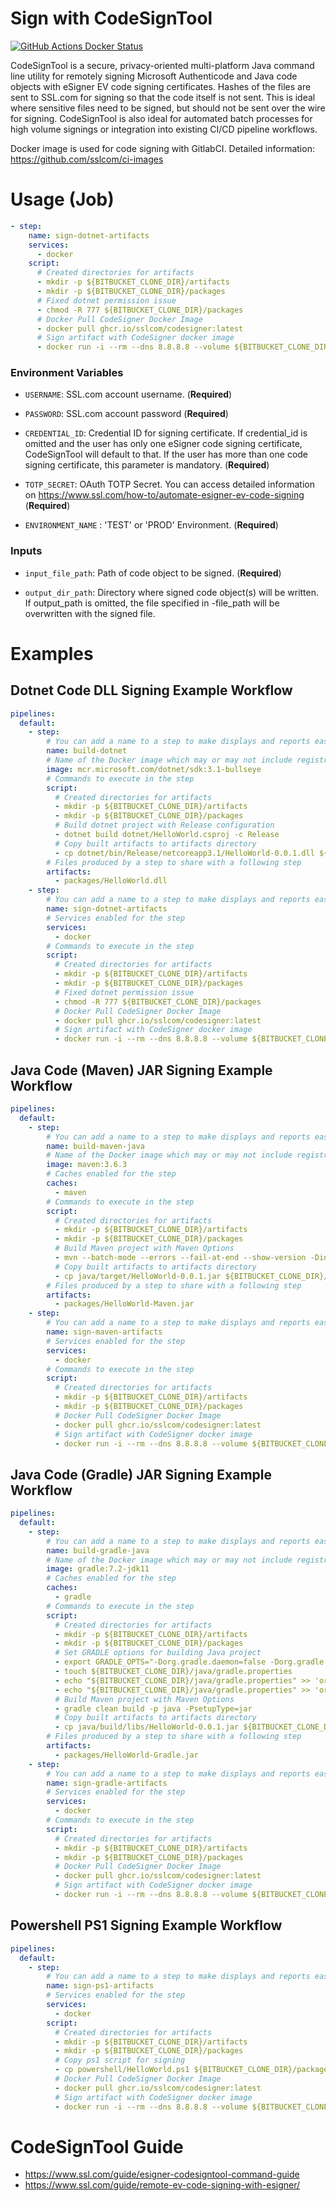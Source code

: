 # Sign with CodeSignTool

[![GitHub Actions Docker Status](https://github.com/sslcom/ci-images/workflows/Docker%20Image%20CI/badge.svg)](https://github.com/sslcom/ci-images)

CodeSignTool is a secure, privacy-oriented multi-platform Java command line utility for remotely signing Microsoft Authenticode and Java code objects with eSigner EV code signing certificates. Hashes of the files are sent to SSL.com for signing so that the code itself is not sent. This is ideal where sensitive files need to be signed, but should not be sent over the wire for signing. CodeSignTool is also ideal for automated batch processes for high volume signings or integration into existing CI/CD pipeline workflows.

Docker image is used for code signing with GitlabCI. Detailed information: https://github.com/sslcom/ci-images

# Usage (Job)

<!-- start usage -->
```yaml
- step:
    name: sign-dotnet-artifacts
    services:
      - docker
    script:
      # Created directories for artifacts
      - mkdir -p ${BITBUCKET_CLONE_DIR}/artifacts
      - mkdir -p ${BITBUCKET_CLONE_DIR}/packages
      # Fixed dotnet permission issue
      - chmod -R 777 ${BITBUCKET_CLONE_DIR}/packages
      # Docker Pull CodeSigner Docker Image
      - docker pull ghcr.io/sslcom/codesigner:latest
      # Sign artifact with CodeSigner docker image
      - docker run -i --rm --dns 8.8.8.8 --volume ${BITBUCKET_CLONE_DIR}/packages:/codesign/examples --volume ${BITBUCKET_CLONE_DIR}/artifacts:/codesign/output -e USERNAME=${USERNAME} -e PASSWORD=${PASSWORD} -e CREDENTIAL_ID=${CREDENTIAL_ID} -e TOTP_SECRET=${TOTP_SECRET} -e ENVIRONMENT_NAME=${ENVIRONMENT_NAME} ghcr.io/sslcom/codesigner:latest sign -input_file_path=/codesign/examples/HelloWorld.dll -output_dir_path=/codesign/output
```
<!-- end usage -->

### Environment Variables

* `USERNAME`: SSL.com account username. (**Required**)

* `PASSWORD`: SSL.com account password (**Required**)

* `CREDENTIAL_ID`: Credential ID for signing certificate. If credential_id is omitted and the user has only one eSigner code signing certificate, CodeSignTool will default to that. If the user has more than one code signing certificate, this parameter is mandatory. (**Required**)

* `TOTP_SECRET`: OAuth TOTP Secret. You can access detailed information on https://www.ssl.com/how-to/automate-esigner-ev-code-signing (**Required**)

* `ENVIRONMENT_NAME` : 'TEST' or 'PROD' Environment. (**Required**)

### Inputs

* `input_file_path`: Path of code object to be signed. (**Required**)

* `output_dir_path`: Directory where signed code object(s) will be written. If output_path is omitted, the file specified in -file_path will be overwritten with the signed file.

# Examples

## Dotnet Code DLL Signing Example Workflow

<!-- start dotnet usage -->
```yml
pipelines:
  default:
    - step:
        # You can add a name to a step to make displays and reports easier to read and understand.
        name: build-dotnet
        # Name of the Docker image which may or may not include registry URL, tag, and digest value
        image: mcr.microsoft.com/dotnet/sdk:3.1-bullseye
        # Commands to execute in the step
        script:
          # Created directories for artifacts
          - mkdir -p ${BITBUCKET_CLONE_DIR}/artifacts
          - mkdir -p ${BITBUCKET_CLONE_DIR}/packages
          # Build dotnet project with Release configuration
          - dotnet build dotnet/HelloWorld.csproj -c Release
          # Copy built artifacts to artifacts directory
          - cp dotnet/bin/Release/netcoreapp3.1/HelloWorld-0.0.1.dll ${BITBUCKET_CLONE_DIR}/packages/HelloWorld.dll
        # Files produced by a step to share with a following step
        artifacts:
          - packages/HelloWorld.dll
    - step:
        # You can add a name to a step to make displays and reports easier to read and understand.
        name: sign-dotnet-artifacts
        # Services enabled for the step
        services:
          - docker
        # Commands to execute in the step
        script:
          # Created directories for artifacts
          - mkdir -p ${BITBUCKET_CLONE_DIR}/artifacts
          - mkdir -p ${BITBUCKET_CLONE_DIR}/packages
          # Fixed dotnet permission issue
          - chmod -R 777 ${BITBUCKET_CLONE_DIR}/packages
          # Docker Pull CodeSigner Docker Image
          - docker pull ghcr.io/sslcom/codesigner:latest
          # Sign artifact with CodeSigner docker image
          - docker run -i --rm --dns 8.8.8.8 --volume ${BITBUCKET_CLONE_DIR}/packages:/codesign/examples --volume ${BITBUCKET_CLONE_DIR}/artifacts:/codesign/output -e USERNAME=${USERNAME} -e PASSWORD=${PASSWORD} -e CREDENTIAL_ID=${CREDENTIAL_ID} -e TOTP_SECRET=${TOTP_SECRET} -e ENVIRONMENT_NAME=${ENVIRONMENT_NAME} ghcr.io/sslcom/codesigner:latest sign -input_file_path=/codesign/examples/HelloWorld.dll -output_dir_path=/codesign/output
```
<!-- end dotnet usage -->

## Java Code (Maven) JAR Signing Example Workflow

<!-- start maven usage -->
```yml
pipelines:
  default:
    - step:
        # You can add a name to a step to make displays and reports easier to read and understand.
        name: build-maven-java
        # Name of the Docker image which may or may not include registry URL, tag, and digest value
        image: maven:3.6.3
        # Caches enabled for the step
        caches:
          - maven
        # Commands to execute in the step
        script:
          # Created directories for artifacts
          - mkdir -p ${BITBUCKET_CLONE_DIR}/artifacts
          - mkdir -p ${BITBUCKET_CLONE_DIR}/packages
          # Build Maven project with Maven Options
          - mvn --batch-mode --errors --fail-at-end --show-version -DinstallAtEnd=true -DdeployAtEnd=true clean install -f java/pom.xml
          # Copy built artifacts to artifacts directory
          - cp java/target/HelloWorld-0.0.1.jar ${BITBUCKET_CLONE_DIR}/packages/HelloWorld-Maven.jar
        # Files produced by a step to share with a following step
        artifacts:
          - packages/HelloWorld-Maven.jar
    - step:
        # You can add a name to a step to make displays and reports easier to read and understand.
        name: sign-maven-artifacts
        # Services enabled for the step
        services:
          - docker
        # Commands to execute in the step
        script:
          # Created directories for artifacts
          - mkdir -p ${BITBUCKET_CLONE_DIR}/artifacts
          - mkdir -p ${BITBUCKET_CLONE_DIR}/packages
          # Docker Pull CodeSigner Docker Image
          - docker pull ghcr.io/sslcom/codesigner:latest
          # Sign artifact with CodeSigner docker image
          - docker run -i --rm --dns 8.8.8.8 --volume ${BITBUCKET_CLONE_DIR}/packages:/codesign/examples --volume ${BITBUCKET_CLONE_DIR}/artifacts:/codesign/output -e USERNAME=${USERNAME} -e PASSWORD=${PASSWORD} -e CREDENTIAL_ID=${CREDENTIAL_ID} -e TOTP_SECRET=${TOTP_SECRET} -e ENVIRONMENT_NAME=${ENVIRONMENT_NAME} ghcr.io/sslcom/codesigner:latest sign -input_file_path=/codesign/examples/HelloWorld-Maven.jar -output_dir_path=/codesign/output
```
<!-- end maven usage -->

## Java Code (Gradle) JAR Signing Example Workflow

<!-- start gradle usage -->
```yml
pipelines:
  default:
    - step:
        # You can add a name to a step to make displays and reports easier to read and understand.
        name: build-gradle-java
        # Name of the Docker image which may or may not include registry URL, tag, and digest value
        image: gradle:7.2-jdk11
        # Caches enabled for the step
        caches:
          - gradle
        # Commands to execute in the step
        script:
          # Created directories for artifacts
          - mkdir -p ${BITBUCKET_CLONE_DIR}/artifacts
          - mkdir -p ${BITBUCKET_CLONE_DIR}/packages
          # Set GRADLE options for building Java project
          - export GRADLE_OPTS="-Dorg.gradle.daemon=false -Dorg.gradle.workers.max=4"
          - touch ${BITBUCKET_CLONE_DIR}/java/gradle.properties
          - echo "${BITBUCKET_CLONE_DIR}/java/gradle.properties" >> 'org.gradle.daemon=false'
          - echo "${BITBUCKET_CLONE_DIR}/java/gradle.properties" >> 'org.gradle.workers.max=4'
          # Build Maven project with Maven Options
          - gradle clean build -p java -PsetupType=jar
          # Copy built artifacts to artifacts directory
          - cp java/build/libs/HelloWorld-0.0.1.jar ${BITBUCKET_CLONE_DIR}/packages/HelloWorld-Gradle.jar
        # Files produced by a step to share with a following step
        artifacts:
          - packages/HelloWorld-Gradle.jar
    - step:
        # You can add a name to a step to make displays and reports easier to read and understand.
        name: sign-gradle-artifacts
        # Services enabled for the step
        services:
          - docker
        # Commands to execute in the step
        script:
          # Created directories for artifacts
          - mkdir -p ${BITBUCKET_CLONE_DIR}/artifacts
          - mkdir -p ${BITBUCKET_CLONE_DIR}/packages
          # Docker Pull CodeSigner Docker Image
          - docker pull ghcr.io/sslcom/codesigner:latest
          # Sign artifact with CodeSigner docker image
          - docker run -i --rm --dns 8.8.8.8 --volume ${BITBUCKET_CLONE_DIR}/packages:/codesign/examples --volume ${BITBUCKET_CLONE_DIR}/artifacts:/codesign/output -e USERNAME=${USERNAME} -e PASSWORD=${PASSWORD} -e CREDENTIAL_ID=${CREDENTIAL_ID} -e TOTP_SECRET=${TOTP_SECRET} -e ENVIRONMENT_NAME=${ENVIRONMENT_NAME} ghcr.io/sslcom/codesigner:latest sign -input_file_path=/codesign/examples/HelloWorld-Gradle.jar -output_dir_path=/codesign/output
```
<!-- end gradle usage -->

## Powershell PS1 Signing Example Workflow

<!-- start powershell usage -->
```yml
pipelines:
  default:
    - step:
        # You can add a name to a step to make displays and reports easier to read and understand.
        name: sign-ps1-artifacts
        # Services enabled for the step
        services:
          - docker
        script:
          # Created directories for artifacts
          - mkdir -p ${BITBUCKET_CLONE_DIR}/artifacts
          - mkdir -p ${BITBUCKET_CLONE_DIR}/packages
          # Copy ps1 script for signing
          - cp powershell/HelloWorld.ps1 ${BITBUCKET_CLONE_DIR}/packages/HelloWorld.ps1
          # Docker Pull CodeSigner Docker Image
          - docker pull ghcr.io/sslcom/codesigner:latest
          # Sign artifact with CodeSigner docker image
          - docker run -i --rm --dns 8.8.8.8 --volume ${BITBUCKET_CLONE_DIR}/packages:/codesign/examples --volume ${BITBUCKET_CLONE_DIR}/artifacts:/codesign/output -e USERNAME=${USERNAME} -e PASSWORD=${PASSWORD} -e CREDENTIAL_ID=${CREDENTIAL_ID} -e TOTP_SECRET=${TOTP_SECRET} -e ENVIRONMENT_NAME=${ENVIRONMENT_NAME} ghcr.io/sslcom/codesigner:latest sign -input_file_path=/codesign/examples/HelloWorld.ps1 -output_dir_path=/codesign/output
```
<!-- end powershell usage -->

# CodeSignTool Guide

* https://www.ssl.com/guide/esigner-codesigntool-command-guide
* https://www.ssl.com/guide/remote-ev-code-signing-with-esigner/
